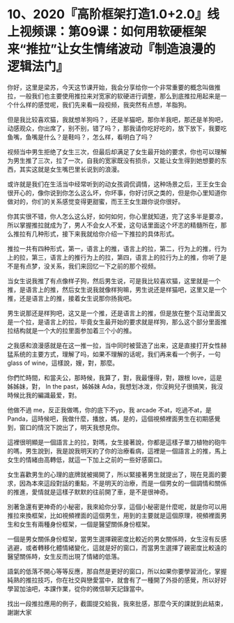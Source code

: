 # 10、2020『高阶框架打造1.0+2.0』线上视频课：第09课：如何用软硬框架来“推拉”让女生情绪波动『制造浪漫的逻辑法门』

你好，这里是梁苏，今天这节课开始，我会分享给你一个非常重要的概念叫做推拉，一般我们也主要使用推拉来对宽家的软硬进行调整，那么到底推拉用起来是一个什么样的感觉呢，我们先来看一段视频，我突然有点想，羊脂狗。

但是我比较喜欢猫，我就想羊狗吗？，还是羊猫吧，那你羊我吧，那还是羊狗吧，动感观众，你出席了，别不别，错了吗？，那我请你吃好吃的，放下放下，我要吃鱼嘴，鱼嘴是什么？是鞋吗？，怎么样，看明白了吗？

视频当中男生拒绝了女生三次，但最后却满足了女生最开始的要求，你也可以理解为男生推了三次，拉了一次，自我的宽家既没有损杀，又能让女生得到她想要的东西，其实这就是女生嘴巴里长说到的浪漫。

或许就是我们在生活当中经常听到的动女孩调侃调情，这种场景之后，王王女生会很开心的，像你说到你怎么这么坏，你坏事，你好讨厌之类的，但是你心里知道你做对的，你们的关系感觉变得更甜蜜，而王王女生跟你说你很好。

你其实很不错，你人怎么这么好，如何如何，你心里就知道，完了这多半是要凉，所以掌握推拉就成为了，男人不会女人不爱，这句话里面这个坏志的精髓所在，那么推拉有几种形式，接下来我就给你介绍一下推拉的具体形式。

推拉一共有四种形式，第一，语言上的推，语言上的拉，第二，行为上的推，行为上的拉，第三，语言上的推行为上的拉，第四，语言上的拉行为上的推，你听了是不是有点梦，没关系，我们来回忆一下之前的那个视频。

当女生说我推了有点像样子狗，然后男生说，可是我比较喜欢猫，这里就是一个推，是语言上的推，然后女生说我就像样狗嘛，男生说还是样猫吧，这里又是一个推，还是语言上的推，接着女生说那你扬我吧。

男生说那还是样狗吧，这又是一个推，还是语言上的推，但是放在整个互动里面又是一个拉，是语言上的拉，毕竟女生最开始的要求就是样狗，那么这个部分里面推拉结构就是一个大的拉里面参加着三个小的推。

之我感和浪漫感就是在这一推一拉，当中同时被营造了出来，这是直接打开女性赫猛系统的主要方式，理解了吗，如果不理解的话呢，我们再来看一个例子，一句 glass of wine，這樣說，嫂，對，那麼。

你們忙時間，和當夫公，那時候，我算了，對，我最懂得，對，跟根 love，這是姊姊妹，對， In the past，姊姊妹  Ada，我想划冰泼，你沒夠兒子很搞笑，我沒時候比我的編識最爱，對。

他做不過 me，反正我做嗎，你的底下不ур，我 arcade 不at，吃過不at，是 Panda，這時候吧，我做什麼，播放，媽，是的，這個視頻裡面男生在初期感覺到，窗口的情況下說出了，明天我想見你。

這裡很明顯是一個語言上的拉，對嗎，女生接著說，你都是這樣子單刀植物的砲牛的嗎，男生說到，我是說我明天約了你的治療看病，這裡是一個語言上的推，馬上女生的情緒由高轉低，就這一下加上之前的一些好感窗口。

女生喜歡男生的心理的底牌就被揭開了，所以緊接著男生就提出了，現在見面的要求，因為本來這段對話的重點，不是明天的治療，而是一個男女的一個調情和關係的推進，愛情就是這樣子默默的往前開了車，是不是很神奇。

別著急還有更神奇的小秘密，我來給你分享，這個小秘密是什麼呢，就是你可以用推拉來換框架，比如視頻裡面的這個男生，用到的主要就是這個原理，視頻裡面男生和女生有兩種身份框架，一個是醫望關係身份框架。

一個是男女關係身份框架，當男生選擇親密度比較近的男女關係時，女生沒有反感逃避，或者轉移化體情緒變化，這就是好的窗口，而當男生選擇了親密度比較遠的醫望關係時，女生反而出現了情緒的低落。

語氣的低落不開心等等反應，那自然是更好的窗口，所以如果你要學習消化，掌握純熟的推拉技巧，你在社交與戀愛當中，就會有了一種開了外掛的感覺，所以好好學習加油吧，本課作業，從你的微信聊天記錄當中。

找出一段推拉應用的例子，截圖提交給我，我來批感，那麼今天的課就到此結束，謝謝大家